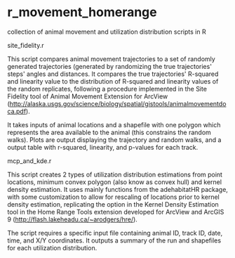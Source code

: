 # r_movement_homerange
collection of animal movement and utilization distribution scripts in R

site_fidelity.r

This script compares animal movement trajectories to a set of randomly generated trajectories (generated by randomizing the true trajectories' steps' angles and distances. It compares the true trajectories' R-squared and linearity value to the distribution of R-squared and linearity values of the random replicates, following a procedure implemented in the Site Fidelity tool of Animal Movement Extension for ArcView (http://alaska.usgs.gov/science/biology/spatial/gistools/animalmovementdoca.pdf).

It takes inputs of animal locations and a shapefile with one polygon which represents the area available to the animal (this constrains the random walks). Plots are output displaying the trajectory and random walks, and a output table with r-squared, linearity, and p-values for each track.



mcp_and_kde.r

This script creates 2 types of utilization distribution estimations from point locations, minimum convex polygon (also know as convex hull) and kernel density estimation. It uses mainly functions from the adehabitatHR package, with some customization to allow for rescaling of locations prior to kernel density estimation, replicating the option in the Kernel Density Estimation tool in the Home Range Tools extension developed for ArcView and ArcGIS 9 (http://flash.lakeheadu.ca/~arodgers/hre/).

The script requires a specific input file containing animal ID, track ID, date, time, and X/Y coordinates. It outputs a summary of the run and shapefiles for each utilization distribution.

